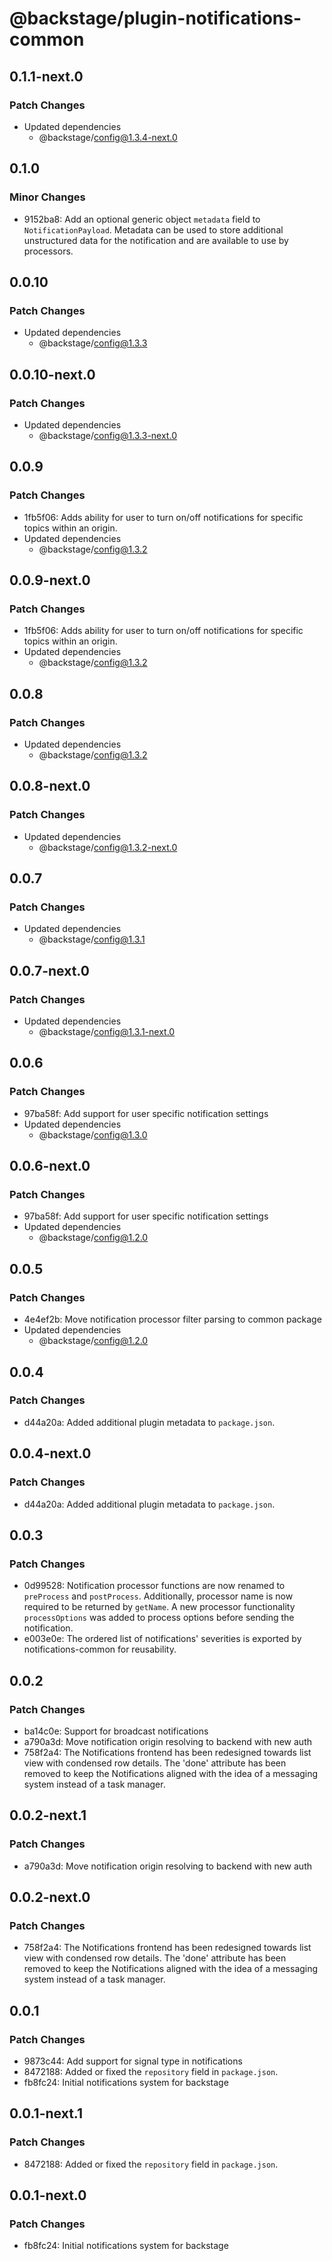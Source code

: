 # @backstage/plugin-notifications-common

## 0.1.1-next.0

### Patch Changes

- Updated dependencies
  - @backstage/config@1.3.4-next.0

## 0.1.0

### Minor Changes

- 9152ba8: Add an optional generic object `metadata` field to `NotificationPayload`. Metadata can be used to store additional unstructured data for the notification and are available to use by processors.

## 0.0.10

### Patch Changes

- Updated dependencies
  - @backstage/config@1.3.3

## 0.0.10-next.0

### Patch Changes

- Updated dependencies
  - @backstage/config@1.3.3-next.0

## 0.0.9

### Patch Changes

- 1fb5f06: Adds ability for user to turn on/off notifications for specific topics within an origin.
- Updated dependencies
  - @backstage/config@1.3.2

## 0.0.9-next.0

### Patch Changes

- 1fb5f06: Adds ability for user to turn on/off notifications for specific topics within an origin.
- Updated dependencies
  - @backstage/config@1.3.2

## 0.0.8

### Patch Changes

- Updated dependencies
  - @backstage/config@1.3.2

## 0.0.8-next.0

### Patch Changes

- Updated dependencies
  - @backstage/config@1.3.2-next.0

## 0.0.7

### Patch Changes

- Updated dependencies
  - @backstage/config@1.3.1

## 0.0.7-next.0

### Patch Changes

- Updated dependencies
  - @backstage/config@1.3.1-next.0

## 0.0.6

### Patch Changes

- 97ba58f: Add support for user specific notification settings
- Updated dependencies
  - @backstage/config@1.3.0

## 0.0.6-next.0

### Patch Changes

- 97ba58f: Add support for user specific notification settings
- Updated dependencies
  - @backstage/config@1.2.0

## 0.0.5

### Patch Changes

- 4e4ef2b: Move notification processor filter parsing to common package
- Updated dependencies
  - @backstage/config@1.2.0

## 0.0.4

### Patch Changes

- d44a20a: Added additional plugin metadata to `package.json`.

## 0.0.4-next.0

### Patch Changes

- d44a20a: Added additional plugin metadata to `package.json`.

## 0.0.3

### Patch Changes

- 0d99528: Notification processor functions are now renamed to `preProcess` and `postProcess`.
  Additionally, processor name is now required to be returned by `getName`.
  A new processor functionality `processOptions` was added to process options before sending the notification.
- e003e0e: The ordered list of notifications' severities is exported by notifications-common for reusability.

## 0.0.2

### Patch Changes

- ba14c0e: Support for broadcast notifications
- a790a3d: Move notification origin resolving to backend with new auth
- 758f2a4: The Notifications frontend has been redesigned towards list view with condensed row details. The 'done' attribute has been removed to keep the Notifications aligned with the idea of a messaging system instead of a task manager.

## 0.0.2-next.1

### Patch Changes

- a790a3d: Move notification origin resolving to backend with new auth

## 0.0.2-next.0

### Patch Changes

- 758f2a4: The Notifications frontend has been redesigned towards list view with condensed row details. The 'done' attribute has been removed to keep the Notifications aligned with the idea of a messaging system instead of a task manager.

## 0.0.1

### Patch Changes

- 9873c44: Add support for signal type in notifications
- 8472188: Added or fixed the `repository` field in `package.json`.
- fb8fc24: Initial notifications system for backstage

## 0.0.1-next.1

### Patch Changes

- 8472188: Added or fixed the `repository` field in `package.json`.

## 0.0.1-next.0

### Patch Changes

- fb8fc24: Initial notifications system for backstage
